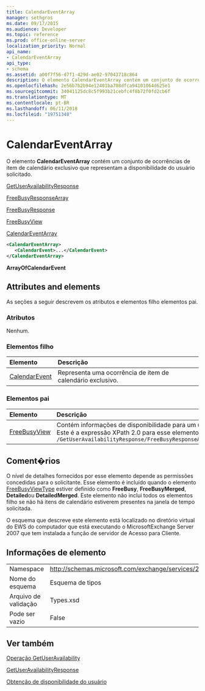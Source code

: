 ```yaml
---
title: CalendarEventArray
manager: sethgros
ms.date: 09/17/2015
ms.audience: Developer
ms.topic: reference
ms.prod: office-online-server
localization_priority: Normal
api_name:
- CalendarEventArray
api_type:
- schema
ms.assetid: a00f7f56-d7f1-429d-ae02-97043718c864
description: O elemento CalendarEventArray contém um conjunto de ocorrências de item de calendário exclusivo que representam a disponibilidade do usuário solicitado.
ms.openlocfilehash: 2e56b7b2b94e12401ba708dfca94101064d625e1
ms.sourcegitcommit: 34041125dc8c5f993b21cebfc4f8b72f0fd2cb6f
ms.translationtype: MT
ms.contentlocale: pt-BR
ms.lasthandoff: 06/11/2018
ms.locfileid: "19751348"
---
```

# <a name="calendareventarray"></a>CalendarEventArray

O elemento **CalendarEventArray** contém um conjunto de ocorrências de item de calendário exclusivo que representam a disponibilidade do usuário solicitado. 
  
[GetUserAvailabilityResponse](getuseravailabilityresponse.md)
  
[FreeBusyResponseArray](freebusyresponsearray.md)
  
[FreeBusyResponse](freebusyresponse.md)
  
[FreeBusyView](freebusyview.md)
  
[CalendarEventArray](calendareventarray.md)
  
```xml
<CalendarEventArray>
   <CalendarEvent>...</CalendarEvent>
</CalendarEventArray>
```

 **ArrayOfCalendarEvent**
## <a name="attributes-and-elements"></a>Attributes and elements

As seções a seguir descrevem os atributos e elementos filho elementos pai.
  
### <a name="attributes"></a>Atributos

Nenhum.
  
### <a name="child-elements"></a>Elementos filho

|**Elemento**|**Descrição**|
|:-----|:-----|
|[CalendarEvent](calendarevent.md) <br/> |Representa uma ocorrência de item de calendário exclusivo.  <br/> |
   
### <a name="parent-elements"></a>Elementos pai

|**Elemento**|**Descrição**|
|:-----|:-----|
|[FreeBusyView](freebusyview.md) <br/> |Contém informações de disponibilidade para um usuário específico.  <br/> Este é a expressão XPath 2.0 para esse elemento:  <br/>  `/GetUserAvailabilityResponse/FreeBusyResponseArray/FreeBusyResponse/FreeBusyView` <br/> |
   
## <a name="remarks"></a>Coment�rios

O nível de detalhes fornecidos por esse elemento depende as permissões concedidas para o solicitante. Esse elemento é incluído quando o elemento [FreeBusyViewType](freebusyviewtype.md) estiver definido como **FreeBusy**, **FreeBusyMerged**, **Detailed**ou **DetailedMerged**. Este elemento não inclui todos os elementos filho se não há itens de calendário estiverem presentes na janela de tempo solicitada. 
  
O esquema que descreve este elemento está localizado no diretório virtual do EWS do computador que está executando o MicrosoftExchange Server 2007 que tem instalada a função de servidor de Acesso para Cliente.
  
## <a name="element-information"></a>Informações de elemento

|||
|:-----|:-----|
|Namespace  <br/> |http://schemas.microsoft.com/exchange/services/2006/types  <br/> |
|Nome do esquema  <br/> |Esquema de tipos  <br/> |
|Arquivo de validação  <br/> |Types.xsd  <br/> |
|Pode ser vazio  <br/> |False  <br/> |
   
## <a name="see-also"></a>Ver também



[Operação GetUserAvailability](getuseravailability-operation.md)
  
[GetUserAvailabilityResponse](getuseravailabilityresponse.md)


[Obtenção de disponibilidade do usuário](http://msdn.microsoft.com/library/d4133fcb-9b0f-4e6b-aadf-a389da83516a%28Office.15%29.aspx)

